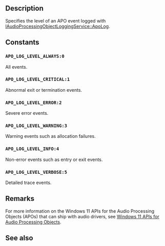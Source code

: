 ## Description

Specifies the level of an APO event logged with [IAudioProcessingObjectLoggingService::ApoLog](https://learn.microsoft.com/windows/win32/api/audioengineextensionapo/nf-audioengineextensionapo-iaudioprocessingobjectloggingservice-apolog).

## Constants

### `APO_LOG_LEVEL_ALWAYS:0`

All events.

### `APO_LOG_LEVEL_CRITICAL:1`

Abnormal exit or termination events.

### `APO_LOG_LEVEL_ERROR:2`

Severe error events.

### `APO_LOG_LEVEL_WARNING:3`

Warning events such as allocation failures.

### `APO_LOG_LEVEL_INFO:4`

Non-error events such as entry or exit events.

### `APO_LOG_LEVEL_VERBOSE:5`

Detailed trace events.

## Remarks

For more information on the Windows 11 APIs for the Audio Processing Objects (APOs) that can ship with audio drivers, see [Windows 11 APIs for Audio Processing Objects](https://learn.microsoft.com/windows-hardware/drivers/audio/windows-11-apis-for-audio-processing-objects).

## See also